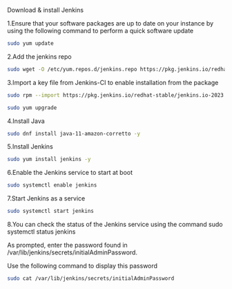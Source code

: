 Download & install Jenkins


1.Ensure that your software packages are up to date on your instance by using the following command to perform a quick software update

```bash 
sudo yum update
``` 

2.Add the jenkins repo

```bash 
sudo wget -O /etc/yum.repos.d/jenkins.repo https://pkg.jenkins.io/redhat-stable/jenkins.repo
```
	
3.Import a key file from Jenkins-CI to enable installation from the package

```bash 
sudo rpm --import https://pkg.jenkins.io/redhat-stable/jenkins.io-2023.key
```

```bash 
sudo yum upgrade
```

4.Install Java

```bash 
sudo dnf install java-11-amazon-corretto -y
```

5.Install Jenkins

```bash 
sudo yum install jenkins -y
```

6.Enable the Jenkins service to start at boot

```bash 
sudo systemctl enable jenkins
```

7.Start Jenkins as a service

```bash 
sudo systemctl start jenkins
```

8.You can check the status of the Jenkins service using the command
sudo systemctl status jenkins

As prompted, enter the password found in /var/lib/jenkins/secrets/initialAdminPassword.

Use the following command to display this password

```bash 
sudo cat /var/lib/jenkins/secrets/initialAdminPassword
```
